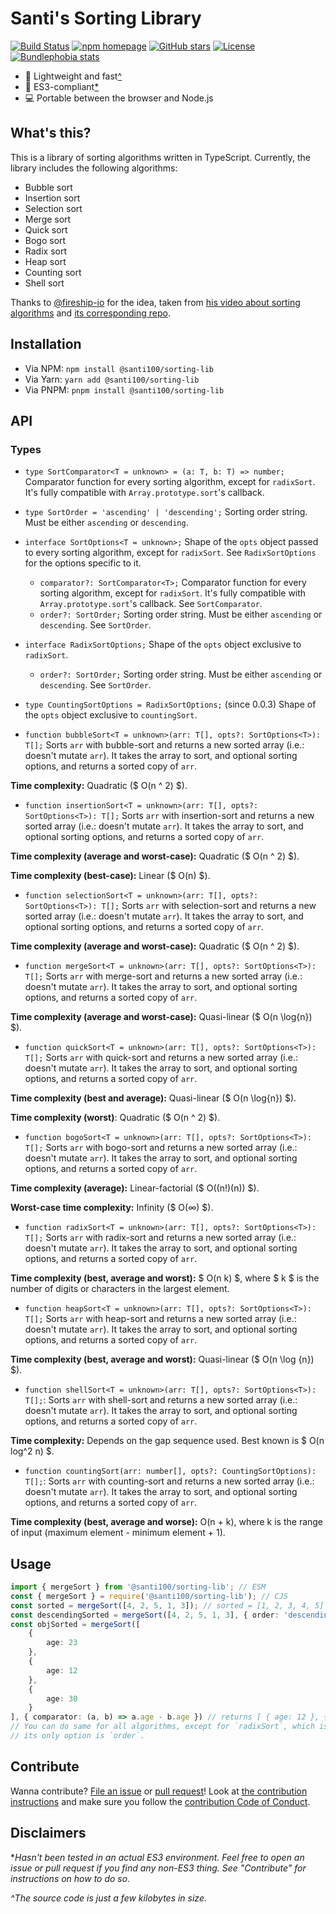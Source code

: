 # Santi's Sorting Library
[![Build Status](https://github.com/santi100a/sorting-lib/actions/workflows/test.yml/badge.svg)](https://github.com/santi100a/sorting-lib/actions)
[![npm homepage](https://img.shields.io/npm/v/@santi100/sorting-lib)](https://npmjs.org/package/@santi100/sorting-lib)
[![GitHub stars](https://img.shields.io/github/stars/santi100a/sorting-lib.svg)](https://github.com/santi100a/sorting-lib)
[![License](https://img.shields.io/github/license/santi100a/sorting-lib.svg)](https://github.com/santi100a/sorting-lib)
[![Bundlephobia stats](https://img.shields.io/bundlephobia/min/@santi100/sorting-lib)](https://bundlephobia.com/package/@santi100/sorting-lib@latest)

- 🚀 Lightweight and fast[^](#disclaimers)
- 👴 ES3-compliant[*](#disclaimers)
- 💻 Portable between the browser and Node.js

## What's this?
This is a library of sorting algorithms written in TypeScript. 
Currently, the library includes the following algorithms:

- Bubble sort
- Insertion sort
- Selection sort
- Merge sort
- Quick sort
- Bogo sort
- Radix sort
- Heap sort
- Counting sort
- Shell sort

Thanks to [@fireship-io](https://github.com/fireship-io) for the idea, 
taken from [his video about sorting algorithms](https://www.youtube.com/watch?v=RfXt_qHDEPw)
and [its corresponding repo](https://github.com/fireship-io/sorting-algorithms).

## Installation
- Via NPM: `npm install @santi100/sorting-lib`
- Via Yarn: `yarn add @santi100/sorting-lib`
- Via PNPM: `pnpm install @santi100/sorting-lib`


## API
### Types
- `type SortComparator<T = unknown> = (a: T, b: T) => number;` Comparator function for every sorting algorithm, 
except for `radixSort`. It's fully compatible with `Array.prototype.sort`'s callback.
- `type SortOrder = 'ascending' | 'descending';` Sorting order string. Must be either `ascending` or `descending`.
- `interface SortOptions<T = unknown>;` Shape of the `opts` object passed to every sorting algorithm, except for `radixSort`.
See `RadixSortOptions` for the options specific to it.
  * `comparator?: SortComparator<T>;` Comparator function for every sorting algorithm, except for `radixSort`.
It's fully compatible with `Array.prototype.sort`'s callback. See `SortComparator`.
  * `order?: SortOrder;` Sorting order string. Must be either `ascending` or `descending`. See `SortOrder`.
- `interface RadixSortOptions;` Shape of the `opts` object exclusive to `radixSort`.
  * `order?: SortOrder;` Sorting order string. Must be either `ascending` or `descending`. See `SortOrder`.
- `type CountingSortOptions = RadixSortOptions;` (since 0.0.3) Shape of the `opts` object 
exclusive to `countingSort`.


- `function bubbleSort<T = unknown>(arr: T[], opts?: SortOptions<T>): T[];` 
Sorts `arr` with bubble-sort and returns a new sorted array (i.e.: doesn't mutate `arr`).
It takes the array to sort, and optional sorting options, and returns a sorted copy of `arr`.

**Time complexity:** Quadratic ($ O(n ^ 2) $).

- `function insertionSort<T = unknown>(arr: T[], opts?: SortOptions<T>): T[];` 
Sorts `arr` with insertion-sort and returns a new sorted array (i.e.: doesn't mutate `arr`).
It takes the array to sort, and optional sorting options, and returns a sorted copy of `arr`.

**Time complexity (average and worst-case):** Quadratic ($ O(n ^ 2) $).

**Time complexity (best-case):** Linear ($ O(n) $).
- `function selectionSort<T = unknown>(arr: T[], opts?: SortOptions<T>): T[];` 
Sorts `arr` with selection-sort and returns a new sorted array (i.e.: doesn't mutate `arr`).
It takes the array to sort, and optional sorting options, and returns a sorted copy of `arr`.

**Time complexity (average and worst-case):** Quadratic ($ O(n ^ 2) $).
- `function mergeSort<T = unknown>(arr: T[], opts?: SortOptions<T>): T[];` 
Sorts `arr` with merge-sort and returns a new sorted array (i.e.: doesn't mutate `arr`).
It takes the array to sort, and optional sorting options, and returns a sorted copy of `arr`.

**Time complexity (average and worst-case):** Quasi-linear ($ O(n \log{n}) $).
- `function quickSort<T = unknown>(arr: T[], opts?: SortOptions<T>): T[];` 
Sorts `arr` with quick-sort and returns a new sorted array (i.e.: doesn't mutate `arr`).
It takes the array to sort, and optional sorting options, and returns a sorted copy of `arr`.

**Time complexity (best and average):** Quasi-linear ($ O(n \log{n}) $).

**Time complexity (worst)**: Quadratic ($ O(n ^ 2) $).
- `function bogoSort<T = unknown>(arr: T[], opts?: SortOptions<T>): T[];` 
Sorts `arr` with bogo-sort and returns a new sorted array (i.e.: doesn't mutate `arr`).
It takes the array to sort, and optional sorting options, and returns a sorted copy of `arr`.

**Time complexity (average):** Linear-factorial ($ O((n!)(n)) $).

**Worst-case time complexity:** Infinity ($ O(∞) $).
- `function radixSort<T = unknown>(arr: T[], opts?: SortOptions<T>): T[];` 
Sorts `arr` with radix-sort and returns a new sorted array (i.e.: doesn't mutate `arr`).
It takes the array to sort, and optional sorting options, and returns a sorted copy of `arr`.

**Time complexity (best, average and worst):** $ O(n k) $, where $ k $ is the number of digits or characters in the
largest element.
- `function heapSort<T = unknown>(arr: T[], opts?: SortOptions<T>): T[];` Sorts `arr` with heap-sort and returns a new sorted array (i.e.: doesn't mutate `arr`). 
It takes the array to sort, and optional sorting options, and returns a sorted copy of `arr`.

**Time complexity (best, average and worst):** Quasi-linear ($ O(n \log {n}) $).
- `function shellSort<T = unknown>(arr: T[], opts?: SortOptions<T>): T[];`: Sorts `arr` with shell-sort and returns a new sorted array (i.e.: doesn't mutate `arr`).
It takes the array to sort, and optional sorting options, and returns a sorted copy of `arr`.

**Time complexity:** Depends on the gap sequence used. Best known is $ O(n log^2 n) $.
- `function countingSort(arr: number[], opts?: CountingSortOptions): T[];`: Sorts `arr` with counting-sort and returns a new sorted array (i.e.: doesn't mutate `arr`).
It takes the array to sort, and optional sorting options, and returns a sorted copy of `arr`.

**Time complexity (best, average and worse):** O(n + k), where k is the range of input (maximum 
element - minimum element + 1).

## Usage
```typescript
import { mergeSort } from '@santi100/sorting-lib'; // ESM
const { mergeSort } = require('@santi100/sorting-lib'); // CJS
const sorted = mergeSort([4, 2, 5, 1, 3]); // sorted = [1, 2, 3, 4, 5]
const descendingSorted = mergeSort([4, 2, 5, 1, 3], { order: 'descending' }); // descendingSorted = [5, 4, 3, 2, 1]
const objSorted = mergeSort([
    {
        age: 23
    },
    {
        age: 12
    },
    {
        age: 30
    }
], { comparator: (a, b) => a.age - b.age }) // returns [ { age: 12 }, { age: 23 }, { age: 30 }]
// You can do same for all algorithms, except for `radixSort`, which is limited to ints for now, so 
// its only option is `order`.
```
## Contribute

Wanna contribute? [File an issue](issues) or [pull request](pulls)! 
Look at [the contribution instructions](CONTRIBUTING.md) and make sure you follow the [contribution Code of Conduct](CODE_OF_CONDUCT.md).

## Disclaimers
**Hasn't been tested in an actual ES3 environment. Feel free to open an issue or pull request if you find any non-ES3 thing. See "Contribute" for instructions on how to do so.*

*^The source code is just a few kilobytes in size.*